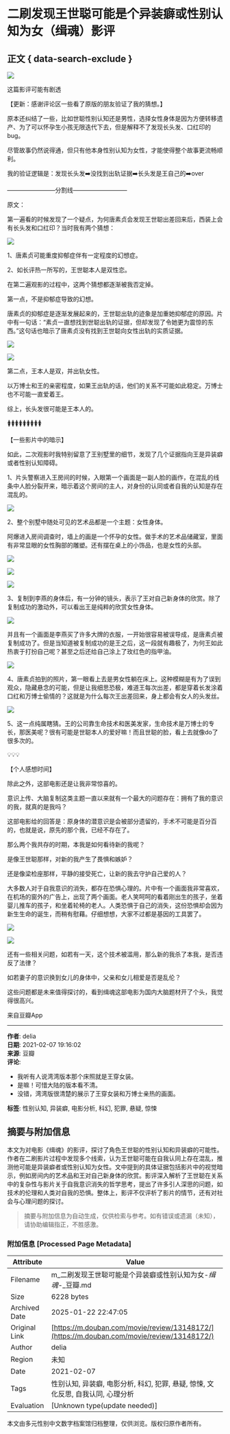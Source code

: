 # 二刷发现王世聪可能是个异装癖或性别认知为女（缉魂）影评

## 正文 { data-search-exclude }


![](https://img9.doubanio.com/icon/u59600570-5.jpg)

这篇影评可能有剧透

【更新：感谢评论区一些看了原版的朋友验证了我的猜想。】

原本还纠结了一些，比如世聪性别认知还是男性，选择女性身体是因为方便转移遗产、为了可以怀孕生小孩无限迭代下去，但是解释不了发现长头发、口红印的bug。

尽管故事仍然说得通，但只有他本身性别认知为女性，才能使得整个故事更流畅顺利。

我的验证逻辑是：发现长头发➡️没找到出轨证据➡️长头发是王自己的➡️over

————————分割线—————————

原文：

第一遍看的时候发现了一个疑点，为何唐素贞会发现王世聪出差回来后，西装上会有长头发和口红印？当时我有两个猜想：

![](https://img9.doubanio.com/view/thing_review/l/public/p7246116.webp)

1、唐素贞可能重度抑郁症伴有一定程度的幻想症。

2、如长评热一所写的，王世聪本人是双性恋。

在第二遍观影的过程中，这两个猜想都逐渐被我否定掉。

第一点，不是抑郁症导致的幻想。

唐素贞的抑郁症是逐渐发展起来的，王世聪出轨的迹象是加重她抑郁症的原因。片中有一句话：“素贞一直想找到世聪出轨的证据，但却发现了令她更为震惊的东西。”这句话也暗示了唐素贞没有找到王世聪向女性出轨的实质证据。

![](https://img9.doubanio.com/view/thing_review/l/public/p7246115.webp)

![](https://img1.doubanio.com/view/thing_review/l/public/p7246118.webp)

第二点，王本人是双，并出轨女性。

以万博士和王的亲密程度，如果王出轨的话，他们的关系不可能如此稳定。万博士也不可能一直爱着王。

综上，长头发很可能是王本人的。

🚺🚺🚺🚺🚺🚺🚺🚺🚺

【一些影片中的暗示】

如此，二次观影时我特别留意了王别墅里的细节，发现了几个证据指向王是异装癖或者性别认知障碍。

1、片头警察进入王房间的时候，入眼第一个画面是一副人脸的画作，在混乱的线条中人脸分裂开来，暗示着这个房间的主人，对身份的认同或者自我的认知是存在混乱的。

![](https://img1.doubanio.com/view/thing_review/l/public/p7246108.webp)

2、整个别墅中随处可见的艺术品都是一个主题：女性身体。

阿爆进入房间调查时，墙上的画是一个怀孕的女性。做手术的艺术品储藏室，里面有非常显眼的女性胸部的雕塑。还有摆在桌上的小饰品，也是女性的头部。

![](https://img1.doubanio.com/view/thing_review/l/public/p7246100.webp)

![](https://img3.doubanio.com/view/thing_review/l/public/p7246113.webp)

![](https://img3.doubanio.com/view/thing_review/l/public/p7246117.webp)

3、复制到李燕的身体后，有一分钟的镜头，表示了王对自己新身体的欣赏。除了复制成功的激动外，可以看出王是纯粹的欣赏女性身体。

![](https://img9.doubanio.com/view/thing_review/l/public/p7246106.webp)

并且有一个画面是李燕买了许多大牌的衣服，一开始很容易被误导成，是唐素贞被复制成功了。但是当知道被复制成功的是王之后，这一段就有趣极了，为何王如此热衷于打扮自己呢？甚至之后还给自己涂上了玫红色的指甲油。

![](https://img3.doubanio.com/view/thing_review/l/public/p7246112.webp)

4、唐素贞拍到的照片，第一眼看上去是男女性躺在床上。这种模糊是有为了误到观众，隐藏悬念的可能，但是让我细思恐极，难道王每次出差，都是穿着长发涂着口红和万博士偷情的？这就是为什么每次王出差回来，身上都会有女人的头发丝。

![](https://img9.doubanio.com/view/thing_review/l/public/p7246114.webp)

5、这一点纯属瞎猜。王的公司靠生命技术和医美发家，生命技术是万博士的专长，那医美呢？很有可能是世聪本人的爱好嘛！而且世聪的脸，看上去就像do了很多次的。

💡💡💡

【个人感想时间】

除此之外，这部电影还是让我非常惊喜的。

意识上传、大脑复制这类主题一直以来就有一个最大的问题存在：拥有了我的意识的我，就真的是我吗？

这部电影给的回答是：原身体的潜意识是会被部分遗留的，手术不可能是百分百的，也就是说，原先的那个我，已经不存在了。

那么两个我共存的时期，本我是如何看待新的我呢？

是像王世聪那样，对新的我产生了畏惧和嫉妒？

还是像梁检座那样，平静的接受死亡，让新的我去守护自己爱的人？

大多数人对于自我意识的消失，都存在恐惧心理的。片中有一个画面我非常喜欢，在机场的窗外的广告上，出现了两个画面。老人笑呵呵的看着刚出生的孩子，坐着婴儿推车的孩子，和坐着轮椅的老人。人类恐惧于自己的消失，这份恐惧却会因为新生生命的诞生，而稍有慰藉。仔细想想，大家不过都是基因的工具罢了。

![](https://img1.doubanio.com/view/thing_review/l/public/p7246119.webp)

![](https://img2.doubanio.com/view/thing_review/l/public/p7246111.webp)

还有一些相关问题，如若有一天，这个技术被滥用，那么新的我杀了本我，是否违反了法律？

如若妻子的意识换到女儿的身体中，父亲和女儿相爱是否是乱伦？

这些问题都是未来值得探讨的，看到缉魂这部电影为国内大脑题材开了个头，我觉得很高兴。

来自豆瓣App

---

**作者**: delia  
**日期**: 2021-02-07 19:16:02  
**来源**: 豆瓣  
**评论**:  
- 我听有人说湾湾版本那个床照就是王穿女装。  
- 是嘛！可惜大陆的版本看不清。  
- 没错，湾湾版很清楚的展示了王穿女装和万博士亲热的画面。  

**标签**: 性别认知, 异装癖, 电影分析, 科幻, 犯罪, 悬疑, 惊悚
<!-- tcd_original_link https://m.douban.com/movie/review/13148172/ -->


## 摘要与附加信息

<!-- tcd_abstract -->
本文为对电影《缉魂》的影评，探讨了角色王世聪的性别认知和异装癖的可能性。作者在二刷影片过程中发现多个线索，认为王世聪可能在自我认同上存在混乱，推测他可能是异装癖者或性别认知为女性。文中提到的具体证据包括影片中的视觉暗示，例如房间内的艺术品和王对自己新身体的欣赏。影评深入解析了王世聪在关系中的复杂性与影片关于自我意识消失的哲学思考，提出了许多引人深思的问题，如技术的伦理和人类对自我的恐惧。整体上，影评不仅评析了影片的情节，还有对社会与心理问题的探讨。
<!-- tcd_abstract_end -->

> 摘要与附加信息为自动生成，仅供检索与参考。如有错误或遗漏（未知），请协助编辑指正，不胜感激。

### 附加信息 [Processed Page Metadata]

| Attribute       | Value                                  |
|-----------------|----------------------------------------|
| Filename        | m_二刷发现王世聪可能是个异装癖或性别认知为女-_缉魂_-_豆瓣.md                             |
| Size            | 6228 bytes                           |
| Archived Date   | 2025-01-22 22:47:05                             |
| Original Link   | [https://m.douban.com/movie/review/13148172/](https://m.douban.com/movie/review/13148172/)                       |
| Author          | delia                               |
| Region          | 未知                               |
| Date            | 2021-02-07                                 |
| Tags            | 性别认知, 异装癖, 电影分析, 科幻, 犯罪, 悬疑, 惊悚, 文化反思, 自我认同, 心理分析                                 |
| Evaluation            | [Unknown type(update needed)]                                 |
<!-- tcd_table_end -->

本文由多元性别中文数字档案馆归档整理，仅供浏览。版权归原作者所有。
